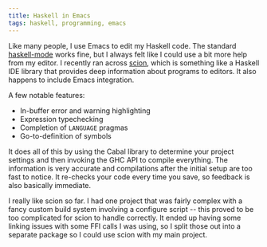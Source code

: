 ```yaml
---
title: Haskell in Emacs
tags: haskell, programming, emacs
---
```


Like many people, I use Emacs to edit my Haskell code.  The standard
[haskell-mode](http://projects.haskell.org/haskellmode-emacs/ "haskell
mode") works fine, but I always felt like I could use a bit more help
from my editor.  I recently ran across
[scion](https://github.com/hvr/scion "scion"), which is something like
a Haskell IDE library that provides deep information about programs
to editors.  It also happens to include Emacs integration.

A few notable features:

 * In-buffer error and warning highlighting
 * Expression typechecking
 * Completion of `LANGUAGE` pragmas
 * Go-to-definition of symbols

It does all of this by using the Cabal library to determine your
project settings and then invoking the GHC API to compile everything.
The information is very accurate and compilations after the initial
setup are too fast to notice.  It re-checks your code every time you
save, so feedback is also basically immediate.

I really like scion so far.  I had one project that was fairly complex
with a fancy custom build system involving a configure script -- this
proved to be too complicated for scion to handle correctly.  It ended
up having some linking issues with some FFI calls I was using, so I
split those out into a separate package so I could use scion with my
main project.

